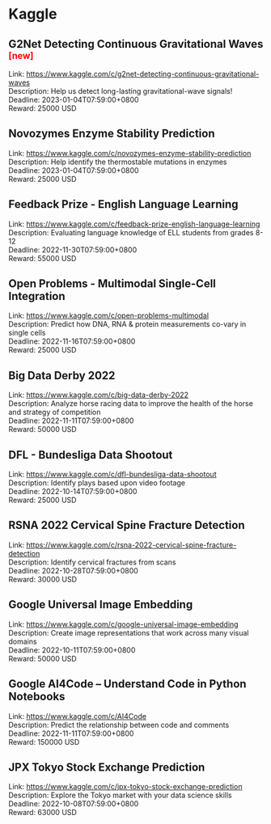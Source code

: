 # Kaggle



## G2Net Detecting Continuous Gravitational Waves <sup style="color:red">[new]<sup>  

Link: https://www.kaggle.com/c/g2net-detecting-continuous-gravitational-waves  
Description: Help us detect long-lasting gravitational-wave signals!  
Deadline: 2023-01-04T07:59:00+0800  
Reward: 25000 USD  


## Novozymes Enzyme Stability Prediction

Link: https://www.kaggle.com/c/novozymes-enzyme-stability-prediction  
Description: Help identify the thermostable mutations in enzymes  
Deadline: 2023-01-04T07:59:00+0800  
Reward: 25000 USD  


## Feedback Prize - English Language Learning

Link: https://www.kaggle.com/c/feedback-prize-english-language-learning  
Description: Evaluating language knowledge of ELL students from grades 8-12  
Deadline: 2022-11-30T07:59:00+0800  
Reward: 55000 USD  


## Open Problems - Multimodal Single-Cell Integration

Link: https://www.kaggle.com/c/open-problems-multimodal  
Description: Predict how DNA, RNA & protein measurements co-vary in single cells  
Deadline: 2022-11-16T07:59:00+0800  
Reward: 25000 USD  


## Big Data Derby 2022

Link: https://www.kaggle.com/c/big-data-derby-2022  
Description: Analyze horse racing data to improve the health of the horse and strategy of competition  
Deadline: 2022-11-11T07:59:00+0800  
Reward: 50000 USD  


## DFL - Bundesliga Data Shootout

Link: https://www.kaggle.com/c/dfl-bundesliga-data-shootout  
Description: Identify plays based upon video footage   
Deadline: 2022-10-14T07:59:00+0800  
Reward: 25000 USD  


## RSNA 2022 Cervical Spine Fracture Detection

Link: https://www.kaggle.com/c/rsna-2022-cervical-spine-fracture-detection  
Description: Identify cervical fractures from scans  
Deadline: 2022-10-28T07:59:00+0800  
Reward: 30000 USD  


## Google Universal Image Embedding

Link: https://www.kaggle.com/c/google-universal-image-embedding  
Description: Create image representations that work across many visual domains  
Deadline: 2022-10-11T07:59:00+0800  
Reward: 50000 USD  


## Google AI4Code – Understand Code in Python Notebooks

Link: https://www.kaggle.com/c/AI4Code  
Description: Predict the relationship between code and comments  
Deadline: 2022-11-11T07:59:00+0800  
Reward: 150000 USD  


## JPX Tokyo Stock Exchange Prediction

Link: https://www.kaggle.com/c/jpx-tokyo-stock-exchange-prediction  
Description: Explore the Tokyo market with your data science skills  
Deadline: 2022-10-08T07:59:00+0800  
Reward: 63000 USD  


